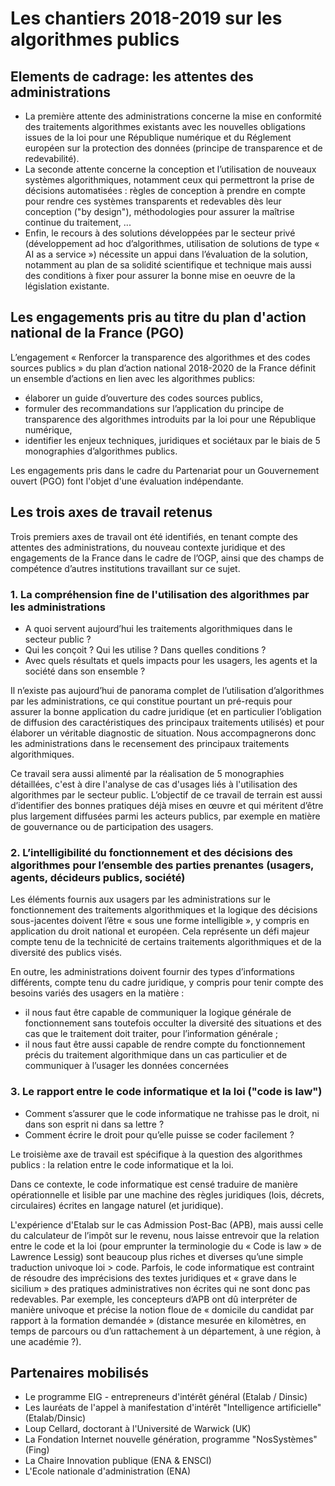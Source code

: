 # Les chantiers 2018-2019 sur les algorithmes publics

## Elements de cadrage: les attentes des administrations

- La première attente des administrations concerne la mise en conformité des traitements algorithmes existants avec les nouvelles obligations issues de la loi pour une République numérique et du Réglement européen sur la protection des données (principe de transparence et de redevabilité). 
- La seconde attente concerne la conception et l’utilisation de nouveaux systèmes algorithmiques, notamment ceux qui permettront la prise de décisions automatisées : règles de conception à prendre en compte pour rendre ces systèmes transparents et redevables dès leur conception ("by design"), méthodologies pour assurer la maîtrise continue du traitement, ... 
- Enfin, le recours à des solutions développées par le secteur privé (développement ad hoc d’algorithmes, utilisation de solutions de type « AI as a service ») nécessite un appui dans l’évaluation de la solution, notamment au plan de sa solidité scientifique et technique mais aussi des conditions à fixer pour assurer la bonne mise en oeuvre de la législation existante.

## Les engagements pris au titre du plan d'action national de la France (PGO)

L’engagement « Renforcer la transparence des algorithmes et des codes sources publics » du plan d’action national 2018-2020 de la France définit un ensemble d’actions en lien avec les algorithmes publics: 

-	élaborer un guide d’ouverture des codes sources publics,
-	formuler des recommandations sur l’application du principe de transparence des algorithmes introduits par la loi pour une République numérique,
-	identifier les enjeux techniques, juridiques et sociétaux par le biais de 5 monographies d’algorithmes publics.

Les engagements pris dans le cadre du Partenariat pour un Gouvernement ouvert (PGO) font l'objet d'une évaluation indépendante.

## Les trois axes de travail retenus

Trois premiers axes de travail ont été identifiés, en tenant compte des attentes des administrations, du nouveau contexte juridique et des engagements de la France dans le cadre de l’OGP, ainsi que des champs de compétence d’autres institutions travaillant sur ce sujet.

### 1. La compréhension fine de l'utilisation des algorithmes par les administrations

- A quoi servent aujourd’hui les traitements algorithmiques dans le secteur public ? 
- Qui les conçoit ? Qui les utilise ? Dans quelles conditions ? 
- Avec quels résultats et quels impacts pour les usagers, les agents et la société dans son ensemble ? 

Il n’existe pas aujourd’hui de panorama complet de l’utilisation d’algorithmes par les administrations, ce qui constitue pourtant un pré-requis pour assurer la bonne application du cadre juridique (et en particulier l’obligation de diffusion des caractéristiques des principaux traitements utilisés) et pour élaborer un véritable diagnostic de situation.
Nous accompagnerons donc les administrations dans le recensement des principaux traitements algorithmiques. 

Ce travail sera aussi alimenté par la réalisation de 5 monographies détaillées, c'est à dire l'analyse de cas d'usages liés à l'utilisation des algorithmes par le secteur public.
L’objectif de ce travail de terrain est aussi d’identifier des bonnes pratiques déjà mises en œuvre et qui méritent d’être plus largement diffusées parmi les acteurs publics, par exemple en matière de gouvernance ou de participation des usagers.

### 2. L’intelligibilité du fonctionnement et des décisions des algorithmes pour l’ensemble des parties prenantes (usagers, agents, décideurs publics, société)

Les éléments fournis aux usagers par les administrations sur le fonctionnement des traitements algorithmiques et la logique des décisions sous-jacentes doivent l’être « sous une forme intelligible », y compris en application du droit national et européen. 
Cela représente un défi majeur compte tenu de la technicité de certains traitements algorithmiques et de la diversité des publics visés. 

En outre, les administrations doivent fournir des types d’informations différents, compte tenu du cadre juridique, y compris pour tenir compte des besoins variés des usagers en la matière :
-	il nous faut être capable de communiquer la logique générale de fonctionnement sans toutefois occulter la diversité des situations et des cas que le traitement doit traiter, pour l’information générale ;
-	il nous faut être aussi capable de rendre compte du fonctionnement précis du traitement algorithmique dans un cas particulier et de communiquer à l’usager les données concernées

### 3. Le rapport entre le code informatique et la loi ("code is law")

- Comment s’assurer que le code informatique ne trahisse pas le droit, ni dans son esprit ni dans sa lettre ? 
- Comment écrire le droit pour qu’elle puisse se coder facilement ? 

Le troisième axe de travail est spécifique à la question des algorithmes publics : la relation entre le code informatique et la loi.

Dans ce contexte, le code informatique est censé traduire de manière opérationnelle et lisible par une machine des règles juridiques (lois, décrets, circulaires) écrites en langage naturel (et juridique).

L'expérience d'Etalab sur le cas Admission Post-Bac (APB), mais aussi celle du calculateur de l’impôt sur le revenu, nous laisse entrevoir que la relation entre le code et la loi (pour emprunter la terminologie du « Code is law » de Lawrence Lessig) sont beaucoup plus riches et diverses qu’une simple traduction univoque loi > code. 
Parfois, le code informatique est contraint de résoudre des imprécisions des textes juridiques et « grave dans le sicilium » des pratiques administratives non écrites qui ne sont donc pas redevables. 
Par exemple, les concepteurs d’APB ont dû interpréter de manière univoque et précise la notion floue de « domicile du candidat par rapport à la formation demandée » (distance mesurée en kilomètres, en temps de parcours ou d’un rattachement à un département, à une région, à une académie ?). 

## Partenaires mobilisés

- Le programme EIG - entrepreneurs d'intérêt général (Etalab / Dinsic)
- Les lauréats de l'appel à manifestation d'intérêt "Intelligence artificielle" (Etalab/Dinsic)
- Loup Cellard, doctorant à l'Université de Warwick (UK)
- La Fondation Internet nouvelle génération, programme "NosSystèmes" (Fing)
- La Chaire Innovation publique (ENA & ENSCI)
- L'Ecole nationale d'administration (ENA)
